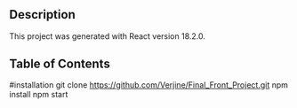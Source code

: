 # <FlowerShop frontend>
## Description
This project was generated with React version 18.2.0.
## Table of Contents 

#installation
git clone https://github.com/Verjine/Final_Front_Project.git
npm install
npm start


